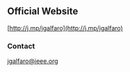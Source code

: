 ## Official Website

[http://j.mp/jgalfaro](http://j.mp/jgalfaro)

### Contact

[jgalfaro@ieee.org](mailto:jgalfaro@ieee.org)
